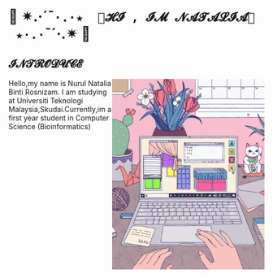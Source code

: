 # 💞 ✴.·´¯`·.·★  🎀𝓗𝓘 , 𝓘𝓜 𝓝𝓐𝓣𝓐𝓛𝓘𝓐🎀  ★·.·`¯´·.✴ 💞
## 𝓘𝓝𝓣𝓡𝓞𝓓𝓤𝓒𝓔
<img align="right" width=300px  src="gif.gif">
Hello,my name is Nurul Natalia Binti Rosnizam. I am studying at Universiti Teknologi Malaysia,Skudai.Currently,im a first year student in Computer Science (Bioinformatics)





